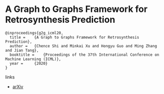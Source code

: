 # A Graph to Graphs Framework for Retrosynthesis Prediction

```
@inproceedings{g2g_icml20,
  title = 	 {A Graph to Graphs Framework for Retrosynthesis Prediction},
  author = 	 {Chence Shi and Minkai Xu and Hongyu Guo and Ming Zhang and Jian Tang},
  booktitle = 	 {Proceedings of the 37th International Conference on Machine Learning (ICML)},
  year = 	 {2020}
}
```

links
- [arXiv](https://arxiv.org/abs/2003.12725)
